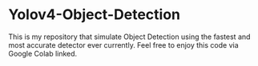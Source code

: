 # Yolov4-Object-Detection
This is my repository that simulate Object Detection using the fastest and most accurate detector ever currently. Feel free to enjoy this code via Google Colab linked.
